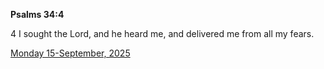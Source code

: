 **Psalms 34:4**

4 I sought the Lord, and he heard me, and delivered me from all my fears.

[Monday 15-September, 2025](https://getbible.life/kjv/Psalms/34/4)
